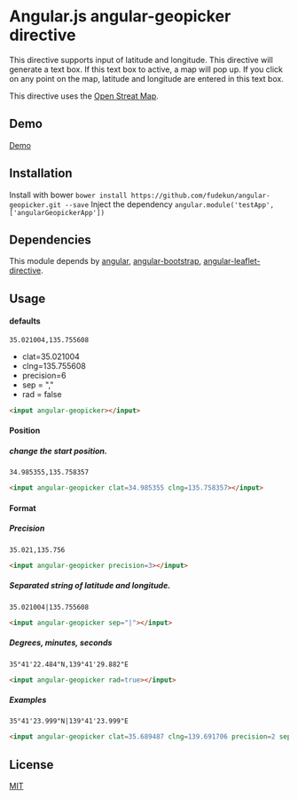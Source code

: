 # Angular.js angular-geopicker directive
This directive supports input of latitude and longitude.
This directive will generate a text box. If this text box to active, a map will pop up. If you click on any point on the map, latitude and longitude are entered in this text box.

 This directive uses the [Open Streat Map](https://www.openstreetmap.org/).

## Demo
[Demo](http://fudekun.github.io/angular-geopicker/)

## Installation
Install with bower `bower install https://github.com/fudekun/angular-geopicker.git --save`
Inject the dependency `angular.module('testApp', ['angularGeopickerApp'])`

## Dependencies
This module depends by [angular](https://github.com/angular/angular.js), [angular-bootstrap](https://github.com/angular-ui/bootstrap), [angular-leaflet-directive](https://github.com/tombatossals/angular-leaflet-directive).

## Usage
#### defaults
`35.021004,135.755608`
- clat=35.021004
- clng=135.755608
- precision=6
- sep = ","
- rad = false

```html
<input angular-geopicker></input>
```


#### Position
##### change the start position.
`34.985355,135.758357`
```html
<input angular-geopicker clat=34.985355 clng=135.758357></input>
```

#### Format
##### Precision
`35.021,135.756`
```html
<input angular-geopicker precision=3></input>
```

##### Separated string of latitude and longitude.
`35.021004|135.755608`
```html
<input angular-geopicker sep="|"></input>
```

##### Degrees, minutes, seconds
`35°41'22.484"N,139°41'29.882"E`
```html
<input angular-geopicker rad=true></input>
```

##### Examples
`35°41'23.999"N|139°41'23.999"E`
```html
<input angular-geopicker clat=35.689487 clng=139.691706 precision=2 sep="|" rad=true></input>
```


## License
[MIT](https://github.com/fudekun/angular-geopicker/blob/master/LICENSE)
